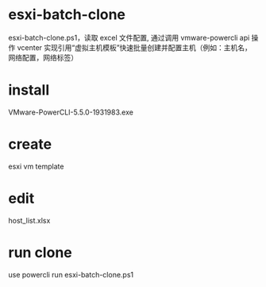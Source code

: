 # esxi-batch-clone
esxi-batch-clone.ps1，读取 excel 文件配置, 通过调用 vmware-powercli api 操作 vcenter 实现引用“虚拟主机模板”快速批量创建并配置主机（例如：主机名，网络配置，网络标签）

# install
VMware-PowerCLI-5.5.0-1931983.exe

# create
esxi vm template

# edit
host_list.xlsx

# run clone
use powercli run esxi-batch-clone.ps1
